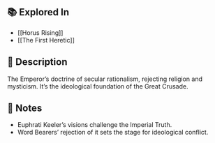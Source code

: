 ## 📚 Explored In
- [[Horus Rising]]
- [[The First Heretic]]

## 🧩 Description
The Emperor’s doctrine of secular rationalism, rejecting religion and mysticism. It’s the ideological foundation of the Great Crusade.

## 💭 Notes
- Euphrati Keeler’s visions challenge the Imperial Truth.
- Word Bearers’ rejection of it sets the stage for ideological conflict.